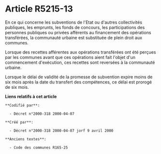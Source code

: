 # Article R5215-13

En ce qui concerne les subventions de l'Etat ou d'autres collectivités publiques, les emprunts, les fonds de concours, les
participations des personnes publiques ou privées afférents au financement des opérations transférées, la communauté urbaine
est substituée de plein droit aux communes.

Lorsque des recettes afférentes aux opérations transférées ont été perçues par les communes avant que ces opérations aient
fait l'objet d'un commencement d'exécution, ces recettes sont reversées à la communauté urbaine.

Lorsque le délai de validité de la promesse de subvention expire moins de six mois après la date du transfert des
compétences, ce délai est prorogé de six mois.

**Liens relatifs à cet article**

	**Codifié par**:

	  - Décret n°2000-318 2000-04-07

	**Créé par**:

	  - Décret n°2000-318 2000-04-07 jorf 9 avril 2000

	**Anciens textes**:

	  - Code des communes R165-25
